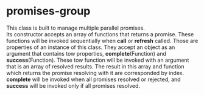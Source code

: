 # promises-group
This class is built to manage multiple parallel promises.   
Its constructor accepts an array of functions that returns a promise. These functions will be invoked sequentially when **call** or **refresh** called. Those are properties of an instance of this class.
They accept an object as an argument that contains tow properties, **complete**(Function) and **success**(Function). These tow function will be invoked with an argument that is an array of resolved results. The result in this array and function which returns the promise resolving with it are corresponded by index. **complete** will be invoked when all promises resolved or rejected, and **success** will be invoked only if all promises resolved.
